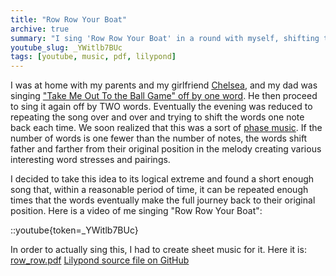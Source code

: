 ```yaml
---
title: "Row Row Your Boat"
archive: true
summary: "I sing 'Row Row Your Boat' in a round with myself, shifting the words one note back each time."
youtube_slug: _YWitlb7BUc
tags: [youtube, music, pdf, lilypond]
---
```


I was at home with my parents and my girlfriend [Chelsea](http://www.chelseahollow.com), and my dad was singing ["Take Me Out To the Ball Game" off by one word](/blog/new-video-camera-take-me-out-to-the-ball-game/). He then proceed to sing it again off by TWO words. Eventually the evening was reduced to repeating the song over and over and trying to shift the words one note back each time. We soon realized that this was a sort of [phase music](http://en.wikipedia.org/wiki/Phasing). If the number of words is one fewer than the number of notes, the words shift father and farther from their original position in the melody creating various interesting word stresses and pairings.

I decided to take this idea to its logical extreme and found a short enough song that, within a reasonable period of time, it can be repeated enough times that the words eventually make the full journey back to their original position. Here is a video of me singing "Row Row Your Boat":

::youtube{token=\_YWitlb7BUc}

In order to actually sing this, I had to create sheet music for it.
Here it is: [row_row.pdf](/uploads/2009/03/row_row.pdf)
[Lilypond source file on GitHub](https://github.com/captbaritone/eldredge-our_love_will_last_as_long)
